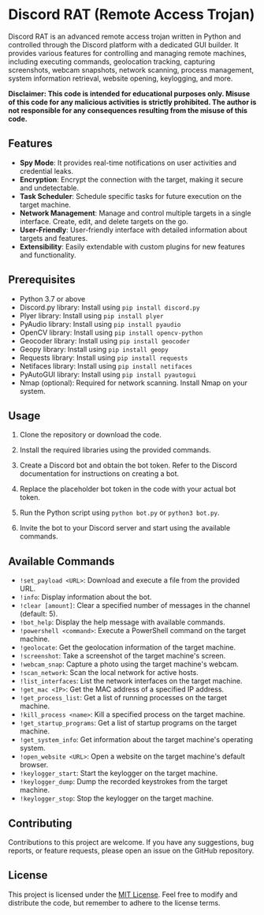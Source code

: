 # Discord RAT (Remote Access Trojan)

Discord RAT is an advanced remote access trojan written in Python and controlled through the Discord platform with a dedicated GUI builder. It provides various features for controlling and managing remote machines, including executing commands, geolocation tracking, capturing screenshots, webcam snapshots, network scanning, process management, system information retrieval, website opening, keylogging, and more.

**Disclaimer: This code is intended for educational purposes only. Misuse of this code for any malicious activities is strictly prohibited. The author is not responsible for any consequences resulting from the misuse of this code.**

## Features

- **Spy Mode**: It provides real-time notifications on user activities and credential leaks.
- **Encryption**: Encrypt the connection with the target, making it secure and undetectable.
- **Task Scheduler**: Schedule specific tasks for future execution on the target machine.
- **Network Management**: Manage and control multiple targets in a single interface. Create, edit, and delete targets on the go.
- **User-Friendly**: User-friendly interface with detailed information about targets and features.
- **Extensibility**: Easily extendable with custom plugins for new features and functionality.

## Prerequisites

- Python 3.7 or above
- Discord.py library: Install using `pip install discord.py`
- Plyer library: Install using `pip install plyer`
- PyAudio library: Install using `pip install pyaudio`
- OpenCV library: Install using `pip install opencv-python`
- Geocoder library: Install using `pip install geocoder`
- Geopy library: Install using `pip install geopy`
- Requests library: Install using `pip install requests`
- Netifaces library: Install using `pip install netifaces`
- PyAutoGUI library: Install using `pip install pyautogui`
- Nmap (optional): Required for network scanning. Install Nmap on your system.

## Usage

1. Clone the repository or download the code.

2. Install the required libraries using the provided commands.

3. Create a Discord bot and obtain the bot token. Refer to the Discord documentation for instructions on creating a bot.

4. Replace the placeholder bot token in the code with your actual bot token.

5. Run the Python script using `python bot.py` or `python3 bot.py`.

6. Invite the bot to your Discord server and start using the available commands.

## Available Commands

- `!set_payload <URL>`: Download and execute a file from the provided URL.
- `!info`: Display information about the bot.
- `!clear [amount]`: Clear a specified number of messages in the channel (default: 5).
- `!bot_help`: Display the help message with available commands.
- `!powershell <command>`: Execute a PowerShell command on the target machine.
- `!geolocate`: Get the geolocation information of the target machine.
- `!screenshot`: Take a screenshot of the target machine's screen.
- `!webcam_snap`: Capture a photo using the target machine's webcam.
- `!scan_network`: Scan the local network for active hosts.
- `!list_interfaces`: List the network interfaces on the target machine.
- `!get_mac <IP>`: Get the MAC address of a specified IP address.
- `!get_process_list`: Get a list of running processes on the target machine.
- `!kill_process <name>`: Kill a specified process on the target machine.
- `!get_startup_programs`: Get a list of startup programs on the target machine.
- `!get_system_info`: Get information about the target machine's operating system.
- `!open_website <URL>`: Open a website on the target machine's default browser.
- `!keylogger_start`: Start the keylogger on the target machine.
- `!keylogger_dump`: Dump the recorded keystrokes from the target machine.
- `!keylogger_stop`: Stop the keylogger on the target machine.

## Contributing

Contributions to this project are welcome. If you have any suggestions, bug reports, or feature requests, please open an issue on the GitHub repository.

## License

This project is licensed under the [MIT License](https://opensource.org/licenses/MIT). Feel free to modify and distribute the code, but remember to adhere to the license terms.

